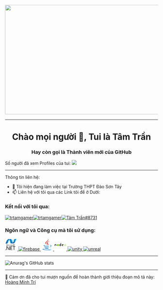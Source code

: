 <p align="center"><img src="https://github.com/trtamgamer/trtamgamer/blob/main/the-garden-of-words-kotonoha-no-niwa.gif" width="640" height="360" />

---

<h1 align="center">Chào mọi người 👋, Tui là Tâm Trần</h1>
<h3 align="center">Hay còn gọi là Thành viên mới của GitHub</h3>


Số người đã xem Profiles của tui:  <!--aaaaaaaaaaaaaa--> ![](https://komarev.com/ghpvc/?username=trtamgamer&color=orange&style=flat)

---

Thông tin liên hệ:
- 🔭 Tôi hiện đang làm việc tại Trường THPT Đào Sơn Tây
- 📫 Liên hệ với tôi qua các Link tôi để ở Dưới:
<h3 align="left">Kết nối với tôi qua:</h3>
<p align="left">
<a href="https://github.com/trtamgamer" target="blank"><img align="center" src="https://raw.githubusercontent.com/rahuldkjain/github-profile-readme-generator/master/src/images/icons/Social/github.svg" alt="trtamgamer" height="30" width="40" /></a><a href="https://www.youtube.com/c/trtamgamer" target="blank"><img align="center" src="https://raw.githubusercontent.com/rahuldkjain/github-profile-readme-generator/master/src/images/icons/Social/youtube.svg" alt="trtamgamer" height="30" width="40" /></a><a href="https://discord.gg/Tâm Trần#8731" target="blank"><img align="center" src="https://raw.githubusercontent.com/rahuldkjain/github-profile-readme-generator/master/src/images/icons/Social/discord.svg" alt="Tâm Trần#8731" height="30" width="40" /></a>
</p>

<h3 align="left">Ngôn ngữ và Công cụ mà tôi sử dụng:</h3>
<p align="left"> <a href="https://dotnet.microsoft.com/" target="_blank" rel="noreferrer"> <img src="https://raw.githubusercontent.com/devicons/devicon/master/icons/dot-net/dot-net-original-wordmark.svg" alt="dotnet" width="40" height="40"/> </a> <a href="https://firebase.google.com/" target="_blank" rel="noreferrer"> <img src="https://www.vectorlogo.zone/logos/firebase/firebase-icon.svg" alt="firebase" width="40" height="40"/> </a> <a href="https://www.java.com" target="_blank" rel="noreferrer"> <img src="https://raw.githubusercontent.com/devicons/devicon/master/icons/java/java-original.svg" alt="java" width="40" height="40"/> </a> <a href="https://nodejs.org" target="_blank" rel="noreferrer"> <img src="https://raw.githubusercontent.com/devicons/devicon/master/icons/nodejs/nodejs-original-wordmark.svg" alt="nodejs" width="40" height="40"/> </a> <a href="https://unity.com/" target="_blank" rel="noreferrer"> <img src="https://www.vectorlogo.zone/logos/unity3d/unity3d-icon.svg" alt="unity" width="40" height="40"/> </a> <a href="https://unrealengine.com/" target="_blank" rel="noreferrer"> <img src="https://raw.githubusercontent.com/kenangundogan/fontisto/036b7eca71aab1bef8e6a0518f7329f13ed62f6b/icons/svg/brand/unreal-engine.svg" alt="unreal" width="40" height="40"/> </a> </p>

---

![Anurag's GitHub stats](https://github-readme-stats.vercel.app/api?username=trtamgamer&show_icons=true&theme=gruvbox)

---

👏 Cảm ơn đã cho tui mượn nguồn để hoàn thành giới thiệu đoạn mô tả này: [Hoàng Minh Trí](https://github.com/HMT2008/) 


<!--
**trtamgamer/trtamgamer** is a ✨ _special_ ✨ repository because its `README.md` (this file) appears on your GitHub profile.

Here are some ideas to get you started:

- 🔭 I’m currently working on ...
- 🌱 I’m currently learning ...
- 👯 I’m looking to collaborate on ...
- 🤔 I’m looking for help with ...
- 💬 Ask me about ...
- 📫 How to reach me: ...
- 😄 Pronouns: ...
- ⚡ Fun fact: ...
-->
